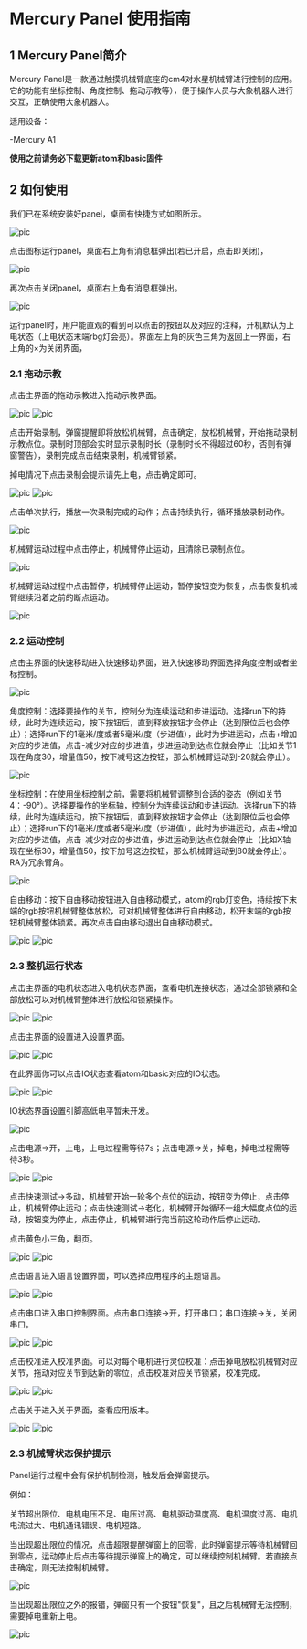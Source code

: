 # Mercury Panel 使用指南

## 1 Mercury Panel简介

Mercury Panel是一款通过触摸机械臂底座的cm4对水星机械臂进行控制的应用。它的功能有坐标控制、角度控制、拖动示教等），便于操作人员与大象机器人进行交互，正确使用大象机器人。


适用设备：

-Mercury A1

**使用之前请务必下载更新atom和basic固件**

## 2 如何使用

我们已在系统安装好panel，桌面有快捷方式如图所示。

![pic](./resources/panel.png)

点击图标运行panel，桌面右上角有消息框弹出(若已开启，点击即关闭)，

![pic](./resources/panelopen.png)

再次点击关闭panel，桌面右上角有消息框弹出。

![pic](./resources/panelclose.png)

运行panel时，用户能直观的看到可以点击的按钮以及对应的注释，开机默认为上电状态（上电状态末端rbg灯会亮）。界面左上角的灰色三角为返回上一界面，右上角的×为关闭界面，

### 2.1 拖动示教
点击主界面的拖动示教进入拖动示教界面。

![pic](./resources/case/main1.png)
![pic](./resources/dragplay.png)

点击开始录制，弹窗提醒即将放松机械臂，点击确定，放松机械臂，开始拖动录制示教点位。录制时顶部会实时显示录制时长（录制时长不得超过60秒，否则有弹窗警告），录制完成点击结束录制，机械臂锁紧。

掉电情况下点击录制会提示请先上电，点击确定即可。

![pic](./resources/case/dragplaybegin.png)
![pic](./resources/case/dragplayend.png)

点击单次执行，播放一次录制完成的动作；点击持续执行，循环播放录制动作。

![pic](./resources/case/dragplayexecute.png)

机械臂运动过程中点击停止，机械臂停止运动，且清除已录制点位。

![pic](./resources/case/dragplaystop.png)

机械臂运动过程中点击暂停，机械臂停止运动，暂停按钮变为恢复，点击恢复机械臂继续沿着之前的断点运动。

![pic](./resources/case/dragplaypause.png)


### 2.2 运动控制

点击主界面的快速移动进入快速移动界面，进入快速移动界面选择角度控制或者坐标控制。

![pic](./resources/case/main2.png)

角度控制：选择要操作的关节，控制分为连续运动和步进运动。选择run下的持续，此时为连续运动，按下按钮后，直到释放按钮才会停止（达到限位后也会停止）；选择run下的1毫米/度或者5毫米/度（步进值），此时为步进运动，点击+增加对应的步进值，点击-减少对应的步进值，步进运动到达点位就会停止（比如关节1现在角度30，增量值50，按下减号这边按钮，那么机械臂运动到-20就会停止）。

![pic](./resources/case/quickmoveangle1.png)

坐标控制：在使用坐标控制之前，需要将机械臂调整到合适的姿态（例如关节4：-90°）。选择要操作的坐标轴，控制分为连续运动和步进运动。选择run下的持续，此时为连续运动，按下按钮后，直到释放按钮才会停止（达到限位后也会停止）；选择run下的1毫米/度或者5毫米/度（步进值），此时为步进运动，点击+增加对应的步进值，点击-减少对应的步进值，步进运动到达点位就会停止（比如X轴现在坐标30，增量值50，按下加号这边按钮，那么机械臂运动到80就会停止）。RA为冗余臂角。

![pic](./resources/case/quickmovecoord1.png)

自由移动：按下自由移动按钮进入自由移动模式，atom的rgb灯变色，持续按下末端的rgb按钮机械臂整体放松，可对机械臂整体进行自由移动，松开末端的rgb按钮机械臂整体锁紧。再次点击自由移动退出自由移动模式。

![pic](./resources/case/freemove.png)
![pic](./resources/case/freemove1.png)

### 2.3 整机运行状态
点击主界面的电机状态进入电机状态界面，查看电机连接状态，通过全部锁紧和全部放松可以对机械臂整体进行放松和锁紧操作。

![pic](./resources/case/main3.png)
![pic](./resources/motorstatus.png)

点击主界面的设置进入设置界面。

![pic](./resources/case/main4.png)
![pic](./resources/settings1.png)

在此界面你可以点击IO状态查看atom和basic对应的IO状态。

![pic](./resources/case/io.png)
![pic](./resources/ioconnections.png)

IO状态界面设置引脚高低电平暂未开发。

![pic](./resources/case/ioset.png)

点击电源->开，上电，上电过程需等待7s；点击电源->关，掉电，掉电过程需等待3秒。

![pic](./resources/case/poweron.png)
![pic](./resources/case/poweroff.png)

点击快速测试->多动，机械臂开始一轮多个点位的运动，按钮变为停止，点击停止，机械臂停止运动；点击快速测试->老化，机械臂开始循环一组大幅度点位的运动，按钮变为停止，点击停止，机械臂进行完当前这轮动作后停止运动。

点击黄色小三角，翻页。

![pic](./resources/case/changepage1.png)
![pic](./resources/case/changepage2.png)

点击语言进入语言设置界面，可以选择应用程序的主题语言。

![pic](./resources/case/language.png)
![pic](./resources/setlanguage.png)

点击串口进入串口控制界面。点击串口连接->开，打开串口；串口连接->关，关闭串口。

![pic](./resources/case/serial.png)
![pic](./resources/serial.png)

点击校准进入校准界面。可以对每个电机进行灵位校准：点击掉电放松机械臂对应关节，拖动对应关节到达新的零位，点击校准对应关节锁紧，校准完成。

![pic](./resources/case/calibrate.png)
![pic](./resources/calibrate.png)

点击关于进入关于界面，查看应用版本。

![pic](./resources/case/about.png)
![pic](./resources/about.png)

### 2.3 机械臂状态保护提示
Panel运行过程中会有保护机制检测，触发后会弹窗提示。

例如：

关节超出限位、电机电压不足、电压过高、电机驱动温度高、电机温度过高、电机电流过大、电机通讯错误、电机短路。

当出现超出限位的情况，点击超限提醒弹窗上的回零，此时弹窗提示等待机械臂回到零点，运动停止后点击等待提示弹窗上的确定，可以继续控制机械臂。若直接点击确定，则无法控制机械臂。

![pic](./resources/case/limits.jpg)

当出现超出限位之外的报错，弹窗只有一个按钮"恢复"，且之后机械臂无法控制，需要掉电重新上电。

![pic](./resources/case/protectexample.jpg)


